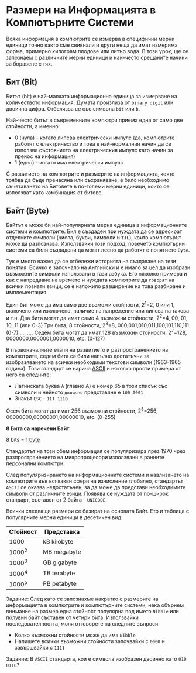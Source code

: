 # Размери на Информацията в Компютърните Системи

Всяка информация в компютрите се измерва в специфични мерни единици точно както сме свикнали и други неща да имат измерима форма, примерно килограм плодове или литър вода.
В този урок, ще се запознаем с различните мерни единици и най-често срещаните начини за боравене с тях.

## Бит (Bit)

Битът (bit) е най-малката информационна единица за измерване на количеството информация.
Думата произлиза от `binary digit` или двоична цифра. Отбелязва се със символа `bit` или `b`.

Най-често битът в съвременните компютри приема една от само две стойности, а именно:

- 0 (нула) - когато липсва електрически импулс (да, компютрите работят с електричество и това е най-нормалния начин да се използва състоянието на електрическия импулс като начин за пренос на информация)
- 1 (едно) - когато има електрически импулс

С развитието на компютрите и размерите на информацията, която трябва да бъде пренасяна или съхраняване, е било необходимо съчетаването на Битовете в по-големи мерни единици, които се използват като комбинация от битове.

## Байт (Byte)

Байтът е може би най-популярната мерна единица в информационните системи и компютрите. Бил е създаден при нуждата да се адресират отделните символи (числа, букви, символи и т.н.), които компютърът може да разпознава.
Използвайки този подход, повечето компютърни системи са били създадени да могат лесно да работят с понятието `Byte`.

Тук е много важно да се отбележи историята на създаване на тези понятия. Всичко е започнало на Английски и е имало за цел да изобрази възможните символи използвани в тази азбука. Ето няколко примерa и как с напредване на времето и нуждата компютрите да `говорят` на всички познати езици, се е наложило разширение на това разбиране и имплементация.

Един бит може да има само две възможи стойности, 2<sup>1</sup>=2, 0 или 1, включено или изключено, наличие на напрежение или липсва на такова и т.н.
Два бита могат да имат само 4 възможни стойности, 2<sup>2</sup>=4, 00, 01, 10, 11 (или 0-3)
Три бита, 8 стойности, 2<sup>3</sup>=8, 000,001,010,011,100,101,110,111 (0-7)
....
....
Седем бита могат да имат 128 възможни стойности, 2<sup>7</sup>=128, 0000000,0000001,0000010, etc. (0-127)

В първоначалните етапи на развитието и разпространението на компютрите, седем бита са били напълно достатъчни за изобразяването на всички необходими текстови символи (1963-1965 година). Този стандарт се нарича [ASCII](https://en.wikipedia.org/wiki/ASCII) и няколко прости примера от него са следните:

- Латинската буква `A` (главно А) е номер 65 в този списък със символи и нейното `двоично` представяне е `100 0001`
- Знакът `ESC` - `111 1110`

Осем бита могат да имат 256 възможни стойности, 2<sup>8</sup>=256, 00000000,00000001,00000010, etc. (0-255)

**8 Бита са наречени Байт**

8 bits = 1 [byte](https://en.wikipedia.org/wiki/Byte)

Стандартът на този обем информация се популяризира през 1970 чрез разпространението на микропроцесори използвани в ранните персонални компютри.

След популяризирането на информационните системи и навлизането на компютрите във всякакви сфери на изчисление глобално, стандартът `ASCII` се оказва недостатъчен, за да може да представи необходимите символи от различните езици.
Появява се нуждата от по-широк стандарт, съставен от 2 байта - `UNICODE`.

Всички следващи размери се базират на основата Байт.
Ето и таблица с популярните мерни единици в десетичен вид:

|Стойност|Представка|
|--------|----------|
|1000|kB kilobyte|
|1000<sup>2</sup>|MB megabyte|
|1000<sup>3</sup>|GB gigabyte|
|1000<sup>4</sup>|TB terabyte|
|1000<sup>5</sup>|PB petabyte|

Задание: След като се запознахме накратко с размерите на информацията в компютрите и компютърните системи, нека обърнем внимание на размер една стойност популярна под името `Nibble` или полувин байт съставен от четири бита. Използвайки последователността, моля отговорете на следните въпроси:

- Колко възможни стойности може да има `Nibble`
- Напишете всички възможни стойности започвайки с `0000` и завършвайки с `1111`

Задание: В `ASCII` стандарта, кой е символа изобразен двоично като `010 0110`?
